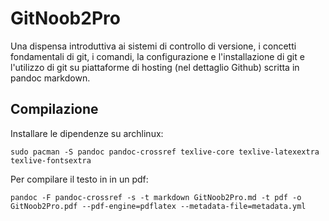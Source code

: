 # GitNoob2Pro

Una dispensa introduttiva ai sistemi di controllo di versione, i concetti
fondamentali di git, i comandi, la configurazione e l'installazione di git e
l'utilizzo di git su piattaforme di hosting (nel dettaglio Github) scritta in
pandoc markdown.

## Compilazione

Installare le dipendenze su archlinux:

```
sudo pacman -S pandoc pandoc-crossref texlive-core texlive-latexextra texlive-fontsextra
```

Per compilare il testo in in un pdf:

```
pandoc -F pandoc-crossref -s -t markdown GitNoob2Pro.md -t pdf -o GitNoob2Pro.pdf --pdf-engine=pdflatex --metadata-file=metadata.yml
```

